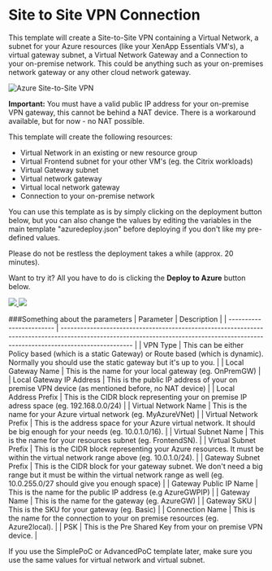 # Site to Site VPN Connection
This template will create a Site-to-Site VPN containing a Virtual Network, a subnet for your Azure resources (like your XenApp Essentials VM's), a virtual gateway subnet, a Virtual Network Gateway and a Connection to your on-premise network. This could be anything such as your on-premises network gateway or any other cloud network gateway.

![Azure Site-to-Site VPN](http://thomas-krampe.com/wp-content/uploads/2017/11/Azure_Site2Site_VPN.png)

**Important:** You must have a valid public IP address for your on-premise VPN gateway, this cannot be behind a NAT device. There is a workaround available, but for now - no NAT possible. 

This template will create the following resources:

- Virtual Network in an existing or new resource group
- Virtual Frontend subnet for your other VM's (eg. the Citrix workloads)
- Virtual Gateway subnet
- Virtual network gateway
- Virtual local network gateway
- Connection to your on-premise network

You can use this template as is by simply clicking on the deployment button below, but you can also change the values by editing the variables in the main template "azuredeploy.json" before deploying if you don't like my pre-defined values.

Please do not be restless the deployment takes a while (approx. 20 minutes).

Want to try it? All you have to do is clicking the **Deploy to Azure** button below.

<a href="https://portal.azure.com/#create/Microsoft.Template/uri/https%3A%2F%2Fraw.githubusercontent.com%2Fthomaskrampe%2FCitrixCloud%2Fmaster%2FXenApp%20Essentials%2FARM-Templates%2FS2S-VPN%2Fazuredeploy.json" target="_blank">
    <img src="http://azuredeploy.net/deploybutton.png"/>
</a>
<a href="http://armviz.io/#/?load=https%3A%2F%2Fraw.githubusercontent.com%2Fthomaskrampe%2FCitrixCloud%2Fmaster%2FXenApp%20Essentials%2FARM-Templates%2FS2S-VPN%2Fazuredeploy.json" target="_blank">
    <img src="http://armviz.io/visualizebutton.png"/>
</a>

###Something about the parameters
| Parameter                | Description                                                                                                                                                                        |
| ------------------------ | ---------------------------------------------------------------------------------------------------------------------------------------------------------------------------------- |
| VPN Type                 | This can be either Policy based (which is a static Gateway) or Route based (which is dynamic). Normally you should use the static gateway but it's up to you.                      |
| Local Gateway Name       | This is the name for your local gateway (eg. OnPremGW)                                                                                                                             |
| Local Gateway IP Address | This is the public IP address of your on premise VPN device (as mentioned before, no NAT device)                                                                                   |
| Local Address Prefix     | This is the CIDR block representing your on premise IP adress space (eg. 192.168.0.0/24)                                                                                           |
| Virtual Network Name     | This is the name for your Azure virtual network (eg. MyAzureVNet)                                                                                                                  |
| Virtual Network Prefix   | This is the address space for your Azure virtual network. It should be big enough for your needs (eg. 10.0.1.0/16).                                                                |
| Virtual Subnet Name      | This is the name for your resources subnet (eg. FrontendSN).                                                                                                                       |
| Virtual Subnet Prefix    | This is the CIDR block representing your Azure resources. It must be within the virtual network range above (eg. 10.0.1.0/24).                                                     |
| Gateway Subnet Prefix    | This is the CIDR block for your gateway subnet. We don't need a big range but it must be within the virtual network range as well (eg. 10.0.255.0/27 should give you enough space) |
| Gateway Public IP Name   | This is the name for the public IP address (e.g AzureGWPIP)                                                                                                                        |
| Gateway Name             | This is the name for the gateway (eg. AzureGW)                                                                                                                                     |
| Gateway SKU              | This is the SKU for your gateway (eg. Basic)                                                                                                                                       |
| Connection Name          | This is the name for the connection to your on premise resources (eg. Azure2local).                                                                                                |
| PSK                      | This is the Pre Shared Key from your on premise VPN device.                                                                                                                        |

If you use the SimplePoC or AdvancedPoC template later, make sure you use the same values for virtual network and virtual subnet.
